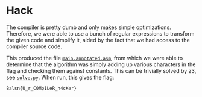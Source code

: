 # Hack

The compiler is pretty dumb and only makes simple optimizations. Therefore, we were able to use a bunch of regular expressions to transform the given code and simplify it, aided by the fact that we had access to the compiler source code.

This produced the file [`main.annotated.asm`](main.annotated.asm), from which we were able to determine that the algorithm was simply adding up various characters in the flag and checking them against constants. This can be trivially solved by z3, see [`solve.py`](solve.py). When run, this gives the flag:

`Balsn{U_r_C0Mp1LeR_h4cKer}`
